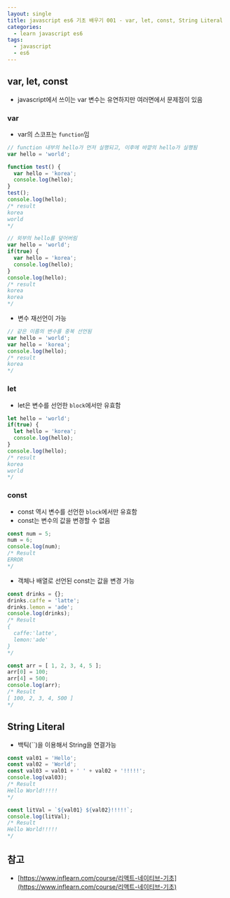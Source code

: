 ```yaml
---
layout: single
title: javascript es6 기초 배우기 001 - var, let, const, String Literal
categories: 
  - learn javascript es6
tags:
  - javascript
  - es6
---
```


## var, let, const

- javascript에서 쓰이는 var 변수는 유연하지만 여러면에서 문제점이 있음

### var

- var의 스코프는 `function`임

~~~javascript
// function 내부의 hello가 먼저 실행되고, 이후에 바깥의 hello가 실행됨
var hello = 'world';

function test() {
  var hello = 'korea';
  console.log(hello);
}
test();
console.log(hello);
/* result
korea
world
*/
~~~

~~~javascript
// 외부의 hello를 덮어버림
var hello = 'world';
if(true) {
  var hello = 'korea';
  console.log(hello);
}
console.log(hello);
/* result
korea
korea
*/
~~~

- 변수 재선언이 가능

~~~javascript
// 같은 이름의 변수를 중복 선언됨
var hello = 'world';
var hello = 'korea';
console.log(hello);
/* result
korea
*/
~~~

### let

- let은 변수를 선언한 `block`에서만 유효함

~~~javascript
let hello = 'world';
if(true) {
  let hello = 'korea';
  console.log(hello);
}
console.log(hello);
/* result
korea
world
*/
~~~

### const

- const 역시 변수를 선언한 `block`에서만 유효함
- const는 변수의 값을 변경할 수 없음

~~~javascript
const num = 5;
num = 6;
console.log(num);
/* Result
ERROR
*/
~~~

- 객체나 배열로 선언된 const는 값을 변경 가능

~~~javascript
const drinks = {};
drinks.caffe = 'latte';
drinks.lemon = 'ade';
console.log(drinks);
/* Result
{ 
  caffe:'latte', 
  lemon:'ade'
}
*/

const arr = [ 1, 2, 3, 4, 5 ];
arr[0] = 100;
arr[4] = 500;
console.log(arr);
/* Result
[ 100, 2, 3, 4, 500 ]
*/
~~~

## String Literal

- 백틱(``)을 이용해서 String을 연결가능

~~~javascript
const val01 = 'Hello';
const val02 = 'World';
const val03 = val01 + ' ' + val02 + '!!!!!';
console.log(val03);
/* Result
Hello World!!!!!
*/

const litVal = `${val01} ${val02}!!!!!`;
console.log(litVal);
/* Result
Hello World!!!!!
*/
~~~

## 참고
- [https://www.inflearn.com/course/리액트-네이티브-기초](https://www.inflearn.com/course/리액트-네이티브-기초)